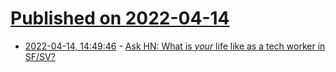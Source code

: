 # [Published on 2022-04-14](index.md)

* [2022-04-14, 14:49:46](https://news.ycombinator.com/item?id=31027748) - [Ask HN: What is *your* life like as a tech worker in SF/SV?](https://news.ycombinator.com/item?id=31027748)
